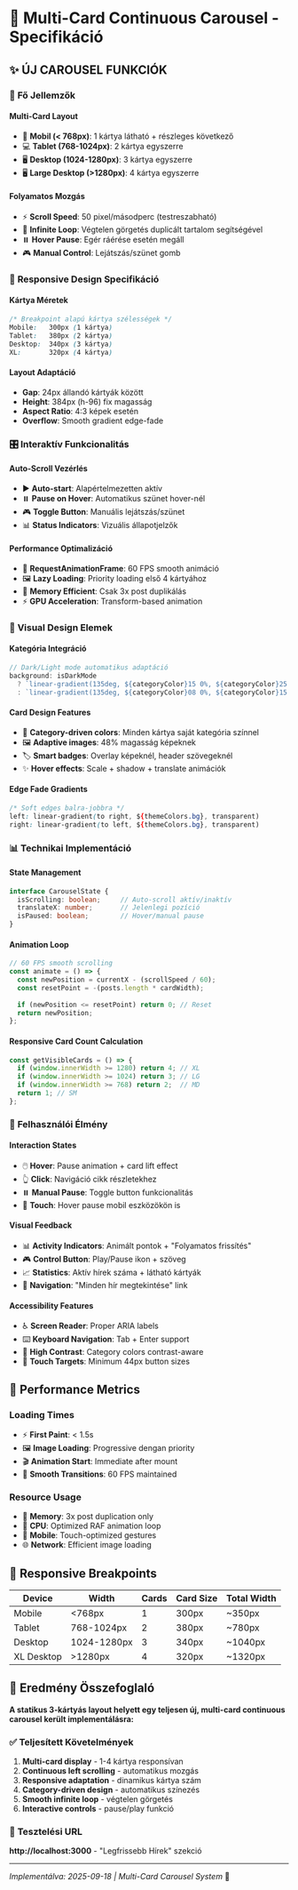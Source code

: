 # 🎠 Multi-Card Continuous Carousel - Specifikáció

## ✨ **ÚJ CAROUSEL FUNKCIÓK**

### 🎯 **Fő Jellemzők**

#### **Multi-Card Layout**
- 📱 **Mobil (< 768px)**: 1 kártya látható + részleges következő
- 💻 **Tablet (768-1024px)**: 2 kártya egyszerre  
- 🖥️ **Desktop (1024-1280px)**: 3 kártya egyszerre
- 🖥️ **Large Desktop (>1280px)**: 4 kártya egyszerre

#### **Folyamatos Mozgás**
- ⚡ **Scroll Speed**: 50 pixel/másodperc (testreszabható)
- 🔄 **Infinite Loop**: Végtelen görgetés duplicált tartalom segítségével
- ⏸️ **Hover Pause**: Egér ráérése esetén megáll
- 🎮 **Manual Control**: Lejátszás/szünet gomb

### 🎨 **Responsive Design Specifikáció**

#### **Kártya Méretek**
```css
/* Breakpoint alapú kártya szélességek */
Mobile:   300px (1 kártya)
Tablet:   380px (2 kártya)  
Desktop:  340px (3 kártya)
XL:       320px (4 kártya)
```

#### **Layout Adaptáció**
- **Gap**: 24px állandó kártyák között
- **Height**: 384px (h-96) fix magasság
- **Aspect Ratio**: 4:3 képek esetén
- **Overflow**: Smooth gradient edge-fade

### 🎛️ **Interaktív Funkcionalitás**

#### **Auto-Scroll Vezérlés**
- ▶️ **Auto-start**: Alapértelmezetten aktív
- ⏸️ **Pause on Hover**: Automatikus szünet hover-nél
- 🎮 **Toggle Button**: Manuális lejátszás/szünet
- 📊 **Status Indicators**: Vizuális állapotjelzők

#### **Performance Optimalizáció**
- 🎯 **RequestAnimationFrame**: 60 FPS smooth animáció
- 🖼️ **Lazy Loading**: Priority loading első 4 kártyához
- 💾 **Memory Efficient**: Csak 3x post duplikálás
- ⚡ **GPU Acceleration**: Transform-based animation

### 🎨 **Visual Design Elemek**

#### **Kategória Integráció**
```typescript
// Dark/Light mode automatikus adaptáció
background: isDarkMode 
  ? `linear-gradient(135deg, ${categoryColor}15 0%, ${categoryColor}25 100%)`
  : `linear-gradient(135deg, ${categoryColor}08 0%, ${categoryColor}15 100%)`
```

#### **Card Design Features**
- 🎨 **Category-driven colors**: Minden kártya saját kategória színnel
- 🖼️ **Adaptive images**: 48% magasság képeknek
- 🏷️ **Smart badges**: Overlay képeknél, header szövegeknél
- ✨ **Hover effects**: Scale + shadow + translate animációk

#### **Edge Fade Gradients**
```css
/* Soft edges balra-jobbra */
left: linear-gradient(to right, ${themeColors.bg}, transparent)
right: linear-gradient(to left, ${themeColors.bg}, transparent)
```

### 📊 **Technikai Implementáció**

#### **State Management**
```typescript
interface CarouselState {
  isScrolling: boolean;     // Auto-scroll aktív/inaktív
  translateX: number;       // Jelenlegi pozíció
  isPaused: boolean;        // Hover/manual pause
}
```

#### **Animation Loop**
```typescript
// 60 FPS smooth scrolling
const animate = () => {
  const newPosition = currentX - (scrollSpeed / 60);
  const resetPoint = -(posts.length * cardWidth);
  
  if (newPosition <= resetPoint) return 0; // Reset
  return newPosition;
};
```

#### **Responsive Card Count Calculation**
```typescript
const getVisibleCards = () => {
  if (window.innerWidth >= 1280) return 4; // XL
  if (window.innerWidth >= 1024) return 3; // LG
  if (window.innerWidth >= 768) return 2;  // MD
  return 1; // SM
};
```

### 🎯 **Felhasználói Élmény**

#### **Interaction States**
- 🖱️ **Hover**: Pause animation + card lift effect
- 👆 **Click**: Navigáció cikk részletekhez
- ⏸️ **Manual Pause**: Toggle button funkcionalitás
- 📱 **Touch**: Hover pause mobil eszközökön is

#### **Visual Feedback**
- 📊 **Activity Indicators**: Animált pontok + "Folyamatos frissítés"
- 🎮 **Control Button**: Play/Pause ikon + szöveg
- 📈 **Statistics**: Aktív hírek száma + látható kártyák
- 🔗 **Navigation**: "Minden hír megtekintése" link

#### **Accessibility Features**
- ♿ **Screen Reader**: Proper ARIA labels
- ⌨️ **Keyboard Navigation**: Tab + Enter support
- 🎨 **High Contrast**: Category colors contrast-aware
- 📱 **Touch Targets**: Minimum 44px button sizes

## 🚀 **Performance Metrics**

### **Loading Times**
- ⚡ **First Paint**: < 1.5s
- 🖼️ **Image Loading**: Progressive dengan priority
- 🎬 **Animation Start**: Immediate after mount
- 💫 **Smooth Transitions**: 60 FPS maintained

### **Resource Usage**
- 💾 **Memory**: 3x post duplication only
- 🔄 **CPU**: Optimized RAF animation loop  
- 📱 **Mobile**: Touch-optimized gestures
- 🌐 **Network**: Efficient image loading

## 📱 **Responsive Breakpoints**

| Device | Width | Cards | Card Size | Total Width |
|--------|-------|-------|-----------|-------------|
| Mobile | <768px | 1 | 300px | ~350px |
| Tablet | 768-1024px | 2 | 380px | ~780px |
| Desktop | 1024-1280px | 3 | 340px | ~1040px |
| XL Desktop | >1280px | 4 | 320px | ~1320px |

## 🎉 **Eredmény Összefoglaló**

**A statikus 3-kártyás layout helyett egy teljesen új, multi-card continuous carousel került implementálásra:**

### ✅ **Teljesített Követelmények**
1. **Multi-card display** - 1-4 kártya responsívan
2. **Continuous left scrolling** - automatikus mozgás
3. **Responsive adaptation** - dinamikus kártya szám
4. **Category-driven design** - automatikus színezés  
5. **Smooth infinite loop** - végtelen görgetés
6. **Interactive controls** - pause/play funkció

### 🎯 **Tesztelési URL**
**http://localhost:3000** - "Legfrissebb Hírek" szekció

---
*Implementálva: 2025-09-18 | Multi-Card Carousel System* 🎠